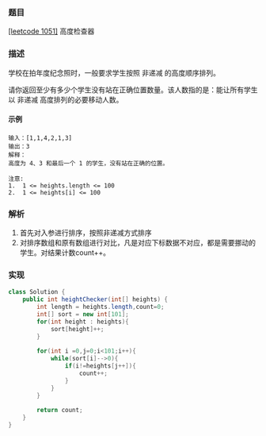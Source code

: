 ### 题目

[[leetcode 1051]](https://leetcode-cn.com/problems/height-checker/submissions/) 高度检查器

### 描述

学校在拍年度纪念照时，一般要求学生按照 非递减 的高度顺序排列。

请你返回至少有多少个学生没有站在正确位置数量。该人数指的是：能让所有学生以 非递减 高度排列的必要移动人数。

#### 示例

````
输入：[1,1,4,2,1,3]
输出：3
解释：
高度为 4、3 和最后一个 1 的学生，没有站在正确的位置。

注意:
1.  1 <= heights.length <= 100
2.  1 <= heights[i] <= 100
````


### 解析

1. 首先对入参进行排序，按照非递减方式排序
2. 对排序数组和原有数组进行对比，凡是对应下标数据不对应，都是需要挪动的学生。对结果计数count++。

### 实现

```java
class Solution {
    public int heightChecker(int[] heights) {
        int length = heights.length,count=0;
        int[] sort = new int[101];
        for(int height : heights){
            sort[height]++;
        }
        
        for(int i =0,j=0;i<101;i++){
            while(sort[i]-->0){
                if(i!=heights[j++]){
                    count++;
                }
            }
        }
        
        return count;
    }
}
```



